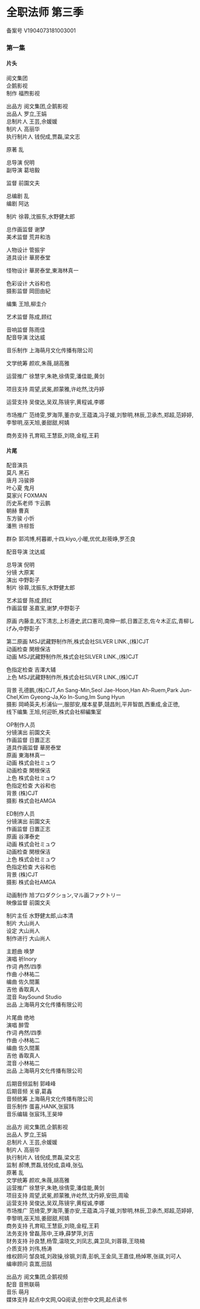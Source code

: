 # 全职法师 第三季  
  
备案号  V1904073181003001  
  
### 第一集
  
#### 片头
阅文集团  
企鹅影视  
制作  福煦影视  
  
出品方  阅文集团,企鹅影视  
出品人  罗立,王娟  
总制片人  王芸,佘媛媛  
制片人  高丽华  
执行制片人  钱倪成,贾磊,梁文志  
  
原著  乱  
  
总导演  倪明  
副导演  葛培毅  
  
监督  前園文夫  
  
总编剧  乱  
编剧  阿达  
  
制片  徐蓉,沈振东,水野健太郎  
  
总作画监督  谢梦  
美术监督  荒井和浩  
  
人物设计  管振宇  
道具设计  華房泰堂  
  
怪物设计  華房泰堂,東海林真一  
  
色彩设计  大谷和也  
摄影监督  岡田由紀  
  
编集  王旭,柳圭介  
  
艺术监督  陈成,顾红  
  
音响监督  陈雨佳  
配音导演  沈达威  
  
音乐制作  上海萌月文化传播有限公司  
  
文学统筹  颜欢,朱薇,胡高雅  
  
运营推广  徐慧宇,朱艳,徐倩雯,潘佳能,黄剑  
  
项目支持  周望,武冕,颜蒙雅,许屹然,沈丹婷  
  
运营支持  吴俊达,吴双,陈镜宇,黄程诚,李娜  
  
市场推广  范绮雯,罗海萍,董亦安,王蕴潾,冯子媛,刘黎明,林辰,卫承杰,郑超,范婷婷,李黎明,巫天旭,姜甜甜,柯婧  
  
商务支持  孔育昭,王慧臣,刘晓,金程,王莉  
  
#### 片尾  
配音演员    
莫凡  黑石  
唐月  冯骏骅  
叶心夏  鬼月  
莫家兴  FOXMAN  
历史系老师  卞云鹏  
朝赫  曹真  
东方骏  小忻  
潘熊  许棕哲  
  
群杂  郭鸿博,柯暮卿,十四,kiyo,小暖,优优,赵筱峥,罗丕良  
  
配音导演  沈达威  
  
总导演  倪明  
分镜  大原実  
演出  中野彰子  
制片  徐蓉,沈振东,水野健太郎  
  
艺术监督  陈成,顾红  
作画监督  圣嘉宝,谢梦,中野彰子  
  
原画  内藤圭,松下清志,上杉遵史,武口憲司,南伸一郎,日置正志,佐々木正広,青柳しげみ,中野彰子  
  
第二原画  MSJ武藏野制作所,株式会社SILVER LINK.,(株)CJT  
动画检查  関根保洁  
动画  MSJ武藏野制作所,株式会社SILVER LINK.,(株)CJT  
  
色指定检查  吉澤大辅  
上色  MSJ武藏野制作所,株式会社SILVER LINK.,(株)CJT  
  
背景  孔德鹏,(株)CJT,An Sang-Min,Seol Jae-Hoon,Han Ah-Ruem,Park Jun-Chel,Kim Gyeong-Ja,Ko In-Sung,Im Sung Hyun  
摄影  岡崎英夫,杉浦仙一,服部安,榎本星夢,競昌則,平井智朗,西重成,金正徳,  
线下编集  王旭,何迎昕,株式会社柳編集室  
  
OP制作人员  
分镜演出  前園文夫  
作画监督  日置正志  
道具作画监督  華房泰堂  
原画  東海林真一  
动画  株式会社ミュウ  
动画检查  関根保洁  
上色  株式会社ミュウ  
色指定检查  大谷和也  
背景  (株)CJT  
摄影  株式会社AMGA  
  
ED制作人员  
分镜演出  前園文夫  
作画监督  日置正志  
原画  谷澤泰史  
动画  株式会社ミュウ  
动画检查  関根保洁  
上色  株式会社ミュウ  
色指定检查  大谷和也  
背景  (株)CJT  
摄影  株式会社AMGA  
  
动画制作  旭プロダクション,マル画ファクトリー  
映像监督  前園文夫  
  
制片主任  水野健太郎,山本清  
制片  大山尚人  
设定  大山尚人  
制作进行  大山尚人  
  
主题曲  唤梦  
演唱  祈Inory  
作词  冉然/四季  
作曲  小林祐二  
编曲  佐久間薰  
吉他  香取真人  
混音  RaySound Studio  
出品  上海萌月文化传播有限公司  
  
片尾曲  绝地  
演唱  醉雪  
作词  冉然/四季  
作曲  小林祐二  
编曲  佐久間薰  
吉他  香取真人  
混音  小林祐二  
出品  上海萌月文化传播有限公司  
  
后期音频监制  郭峰峰  
后期音频  关睿,葛鑫  
音频统筹  上海萌月文化传播有限公司  
音乐制作  蛋喜,HANK,张宸玮  
音乐编辑  张宸玮,王昊坤  
  
出品方  阅文集团,企鹅影视  
出品人  罗立,王娟  
总制片人  王芸,佘媛媛  
制片人  高丽华  
执行制片人  钱倪成,贾磊,梁文志  
监制  郝博,贾磊,钱倪成,袁峰,张弘  
原著  乱  
文学统筹  颜欢,朱薇,胡高雅  
运营推广  徐慧宇,朱艳,徐倩雯,潘佳能,黄剑  
项目支持  周望,武冕,颜蒙雅,许屹然,沈丹婷,安田,周瑜  
运营支持  吴俊达,吴双,陈镜宇,黄程诚,李娜  
市场推广  范绮雯,罗海萍,董亦安,王蕴潾,冯子媛,刘黎明,林辰,卫承杰,郑超,范婷婷,李黎明,巫天旭,姜甜甜,柯婧  
商务支持  孔育昭,王慧臣,刘晓,金程,王莉  
法务支持  曾磊,陈中,王峥,薛梦萍,刘吉  
财务支持  孙良慧,杨雪,温晓文,刘凤志,龚卫凤,刘蓉蓉,王晓楠  
介质支持  刘伟,杨涛  
维权顾问  邹良城,刘政操,徐钢,刘青,彭帆,王金凤,王嘉佳,杨焯寒,张祺,刘可人  
编审顾问  袁嵩,田喆  
  
出品方  阅文集团,企鹅视频  
配音  音熊联萌  
音乐  萌月  
媒体支持  起点中文网,QQ阅读,创世中文网,起点读书